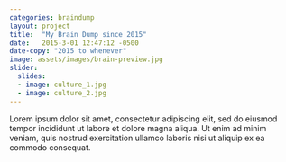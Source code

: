 ```yaml
---
categories: braindump
layout: project
title:  "My Brain Dump since 2015"
date:   2015-3-01 12:47:12 -0500
date-copy: "2015 to whenever"
image: assets/images/brain-preview.jpg
slider:
  slides:
  - image: culture_1.jpg
  - image: culture_2.jpg
---
```


Lorem ipsum dolor sit amet, consectetur adipiscing elit, sed do eiusmod tempor incididunt ut labore et dolore magna aliqua. Ut enim ad minim veniam, quis nostrud exercitation ullamco laboris nisi ut aliquip ex ea commodo consequat.
